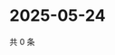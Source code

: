 # 2025-05-24

共 0 条

<!-- BEGIN ZHIHUVIDEO -->
<!-- 最后更新时间 Sat May 24 2025 08:53:03 GMT+0800 (China Standard Time) -->

<!-- END ZHIHUVIDEO -->
